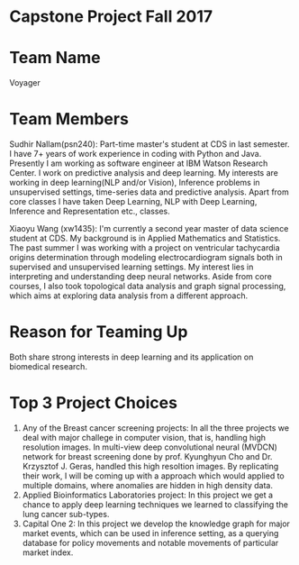 # Capstone Project Fall 2017

# Team Name

Voyager

# Team Members

Sudhir Nallam(psn240): Part-time master's student at CDS in last semester. I have 7+ years of work experience in coding with Python and Java. Presently I am working as software engineer at IBM Watson Research Center. I work on predictive analysis and deep learning. My interests are working in deep learning(NLP and/or Vision), Inference problems in unsupervised settings, time-series data and predictive analysis. Apart from core classes I have taken Deep Learning, NLP with Deep Learning, Inference and Representation etc., classes.

Xiaoyu Wang (xw1435): I'm currently a second year master of data science student at CDS. My background is in Applied Mathematics and Statistics. The past summer I was working with a project on ventricular tachycardia origins determination through modeling electrocardiogram signals both in supervised and unsupervised learning settings. My interest lies in interpreting and understanding deep neural networks. Aside from core courses, I also took topological data analysis and graph signal processing, which aims at exploring data analysis from a different approach. 

# Reason for Teaming Up

Both share strong interests in deep learning and its application on biomedical research. 

# Top 3 Project Choices

1. Any of the Breast cancer screening projects: In all the three projects we deal with major challege in computer vision, that is, handling high resolution images. In multi-view deep convolutional neural (MVDCN) network for breast screening done by prof. Kyunghyun Cho and Dr. Krzysztof J. Geras, handled this high resoltion images. By replicating their work, I will be coming up with a approach which would applied to multiple domains, where anomalies are hidden in high density data.  
2. Applied Bioinformatics Laboratories project: In this project we get a chance to apply deep learning techniques we learned to classifying the lung cancer sub-types.  
3. Capital One 2: In this project we develop the knowledge graph for major market events, which can be used in inference setting, as a querying database for policy movements and notable movements of particular market index.  

